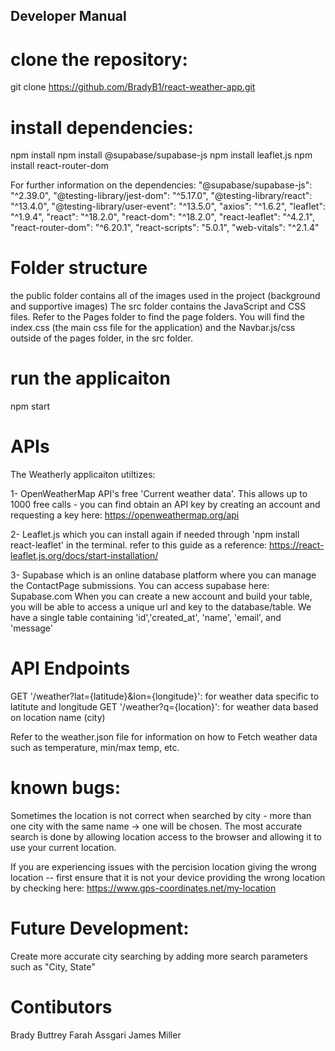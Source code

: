 ## Developer Manual

# clone the repository:

git clone https://github.com/BradyB1/react-weather-app.git

# install dependencies:

npm install
npm install @supabase/supabase-js
npm install leaflet.js
npm install react-router-dom

For further information on the dependencies:
"@supabase/supabase-js": "^2.39.0",
"@testing-library/jest-dom": "^5.17.0",
"@testing-library/react": "^13.4.0",
"@testing-library/user-event": "^13.5.0",
"axios": "^1.6.2",
"leaflet": "^1.9.4",
"react": "^18.2.0",
"react-dom": "^18.2.0",
"react-leaflet": "^4.2.1",
"react-router-dom": "^6.20.1",
"react-scripts": "5.0.1",
"web-vitals": "^2.1.4"

# Folder structure

the public folder contains all of the images used in the project (background and supportive images)
The src folder contains the JavaScript and CSS files. Refer to the Pages folder to find the page folders. You will find the index.css (the main css file for the application) and the Navbar.js/css outside of the pages folder, in the src folder.

# run the applicaiton

npm start

# APIs

The Weatherly applicaiton utiltizes:

1- OpenWeatherMap API's free 'Current weather data'. This allows up to 1000 free calls - you can find obtain an API key by creating an account and requesting a key here: https://openweathermap.org/api

2- Leaflet.js which you can install again if needed through 'npm install react-leaflet' in the terminal. refer to this guide as a reference: https://react-leaflet.js.org/docs/start-installation/

3- Supabase which is an online database platform where you can manage the ContactPage submissions. You can access supabase here: Supabase.com
When you can create a new account and build your table, you will be able to access a unique url and key to the database/table. We have a single table containing 'id','created_at', 'name', 'email', and 'message'

# API Endpoints

GET '/weather?lat={latitude}&lon={longitude}': for weather data specific to latitute and longitude
GET '/weather?q={location}': for weather data based on location name (city)

Refer to the weather.json file for information on how to Fetch weather data such as temperature, min/max temp, etc.

# known bugs:

Sometimes the location is not correct when searched by city - more than one city with the same name -> one will be chosen. The most accurate search is done by allowing location access to the browser and allowing it to use your current location.

If you are experiencing issues with the percision location giving the wrong location -- first ensure that it is not your device providing the wrong location by checking here: https://www.gps-coordinates.net/my-location

# Future Development:

Create more accurate city searching by adding more search parameters such as "City, State"

# Contibutors

Brady Buttrey
Farah Assgari
James Miller
